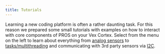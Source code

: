 ```yaml
---
title: Tutorials
---
```


Learning a new coding platform is often a rather daunting task. For this reason we prepared some small tutorials with examples on how to interact with core components of PROS on your Vex Cortex. Select from the menu on the left to learn about everything from [analog sensors](/tutorials/analog) to [tasks/multithreading](/tutorials/tasks) and communicating with 3rd party sensors via [I2C](/tutorials/i2c).
